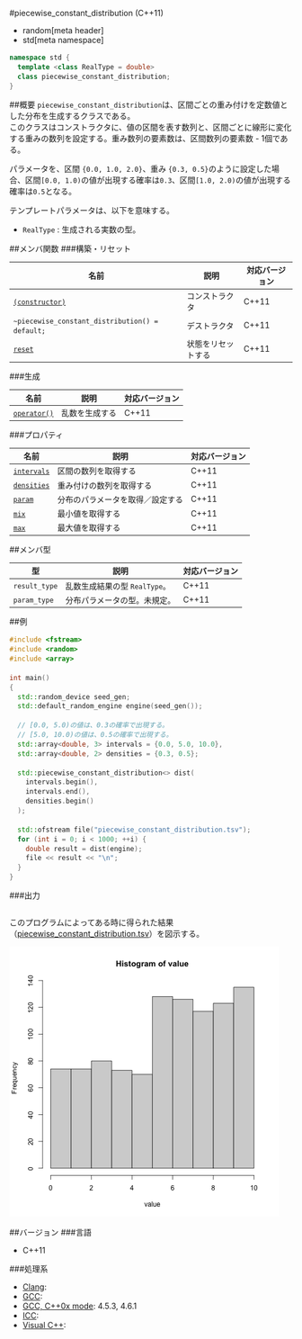 #piecewise_constant_distribution (C++11)
* random[meta header]
* std[meta namespace]

```cpp
namespace std {
  template <class RealType = double>
  class piecewise_constant_distribution;
}
```

##概要
`piecewise_constant_distribution`は、区間ごとの重み付けを定数値とした分布を生成するクラスである。  
このクラスはコンストラクタに、値の区間を表す数列と、区間ごとに線形に変化する重みの数列を設定する。重み数列の要素数は、区間数列の要素数 - 1個である。  


パラメータを、区間 `{0.0, 1.0, 2.0}`、重み `{0.3, 0.5}`のように設定した場合、区間`[0.0, 1.0)`の値が出現する確率は`0.3`、区間`[1.0, 2.0)`の値が出現する確率は`0.5`となる。  


テンプレートパラメータは、以下を意味する。

- `RealType` : 生成される実数の型。


##メンバ関数
###構築・リセット

| 名前 | 説明 | 対応バージョン |
|----------------------------------------------------------------------|------------------------------|-------|
| [`(constructor)`](./piecewise_constant_distribution/op_constructor.md) | コンストラクタ | C++11 |
| `~piecewise_constant_distribution() = default;`                             | デストラクタ               | C++11 |
| [`reset`](./piecewise_constant_distribution/reset.md)                       | 状態をリセットする         | C++11 |


###生成

| 名前 | 説明 | 対応バージョン |
|--------------------------------------------------------------|----------------|-------|
| [`operator()`](./piecewise_constant_distribution/op_call.md) | 乱数を生成する | C++11 |


###プロパティ

| 名前 | 説明 | 対応バージョン |
|---------------------------------------------------------------|----------------------------------|-------|
| [`intervals`](./piecewise_constant_distribution/intervals.md) | 区間の数列を取得する             | C++11 |
| [`densities`](./piecewise_constant_distribution/densities.md) | 重み付けの数列を取得する         | C++11 |
| [`param`](./piecewise_constant_distribution/param.md)         | 分布のパラメータを取得／設定する | C++11 |
| [`mix`](./piecewise_constant_distribution/min.md)             | 最小値を取得する                 | C++11 |
| [`max`](./piecewise_constant_distribution/max.md)             | 最大値を取得する                 | C++11 |


##メンバ型

| 型 | 説明 | 対応バージョン |
|---------------|-------------------------------|-------|
| `result_type` | 乱数生成結果の型 `RealType`。 | C++11 |
| `param_type`  | 分布パラメータの型。未規定。  | C++11 |


##例
```cpp
#include <fstream>
#include <random>
#include <array>

int main()
{
  std::random_device seed_gen;
  std::default_random_engine engine(seed_gen());

  // [0.0, 5.0)の値は、0.3の確率で出現する。
  // [5.0, 10.0)の値は、0.5の確率で出現する。
  std::array<double, 3> intervals = {0.0, 5.0, 10.0},
  std::array<double, 2> densities = {0.3, 0.5};

  std::piecewise_constant_distribution<> dist(
    intervals.begin(),
    intervals.end(),
    densities.begin()
  );

  std::ofstream file("piecewise_constant_distribution.tsv");
  for (int i = 0; i < 1000; ++i) {
    double result = dist(engine);
    file << result << "\n";
  }
}
```


###出力
```
```

このプログラムによってある時に得られた結果（[piecewise_constant_distribution.tsv](https://github.com/cpprefjp/image/raw/master/reference/random/piecewise_constant_distribution/piecewise_constant_distribution.tsv)）を図示する。

![](https://github.com/cpprefjp/image/raw/master/reference/random/piecewise_constant_distribution/piecewise_constant_distribution.png)


##バージョン
###言語
- C++11

###処理系
- [Clang](/implementation.md#clang): 
- [GCC](/implementation.md#gcc): 
- [GCC, C++0x mode](/implementation.md#gcc): 4.5.3, 4.6.1
- [ICC](/implementation.md#icc): 
- [Visual C++](/implementation.md#visual_cpp): 


